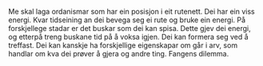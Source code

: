 Me skal laga ordanismar som har ein posisjon i eit rutenett. Dei har ein viss energi. Kvar tidseining an dei bevega seg ei rute og bruke ein energi. På forskjellege stadar er det buskar som dei kan spisa. Dette gjev dei energi, og etterpå treng buskane tid på å voksa igjen. Dei kan formera seg ved å treffast. Dei kan kanskje ha forskjellige eigenskapar om går i arv, som handlar om kva dei prøver å gjera og andre ting. Fangens dilemma.